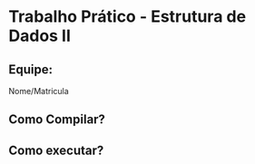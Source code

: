 # Trabalho Prático - Estrutura de Dados II

## Equipe:
Nome/Matricula

## Como Compilar?


## Como executar?

